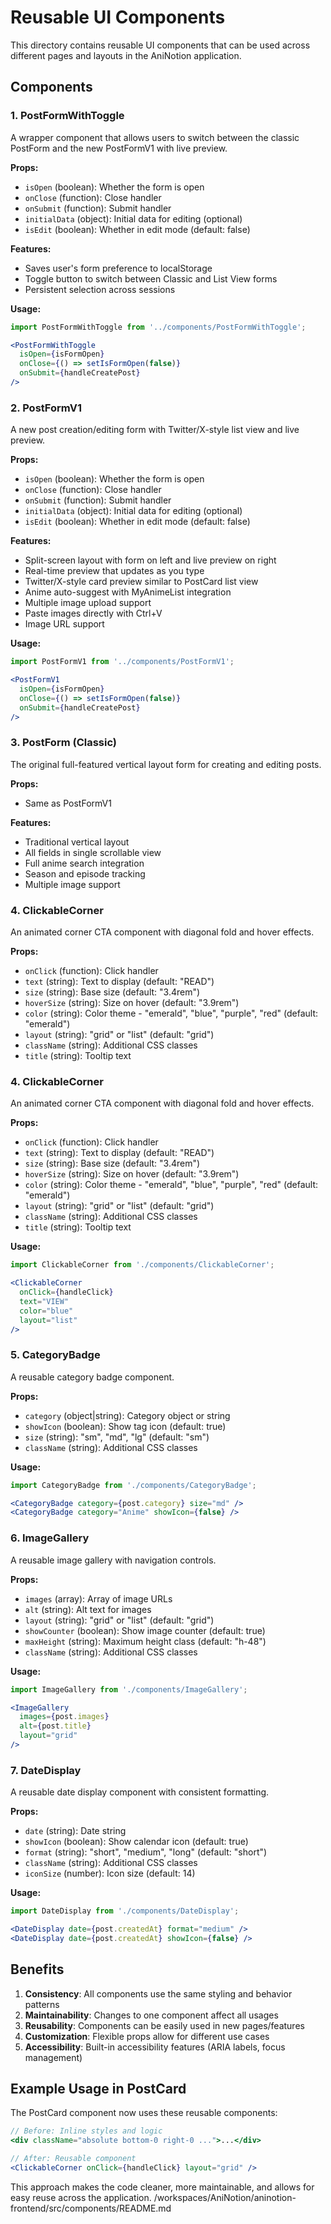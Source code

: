 # Reusable UI Components

This directory contains reusable UI components that can be used across different pages and layouts in the AniNotion application.

## Components

### 1. PostFormWithToggle
A wrapper component that allows users to switch between the classic PostForm and the new PostFormV1 with live preview.

**Props:**
- `isOpen` (boolean): Whether the form is open
- `onClose` (function): Close handler
- `onSubmit` (function): Submit handler
- `initialData` (object): Initial data for editing (optional)
- `isEdit` (boolean): Whether in edit mode (default: false)

**Features:**
- Saves user's form preference to localStorage
- Toggle button to switch between Classic and List View forms
- Persistent selection across sessions

**Usage:**
```jsx
import PostFormWithToggle from '../components/PostFormWithToggle';

<PostFormWithToggle
  isOpen={isFormOpen}
  onClose={() => setIsFormOpen(false)}
  onSubmit={handleCreatePost}
/>
```

### 2. PostFormV1
A new post creation/editing form with Twitter/X-style list view and live preview.

**Props:**
- `isOpen` (boolean): Whether the form is open
- `onClose` (function): Close handler
- `onSubmit` (function): Submit handler
- `initialData` (object): Initial data for editing (optional)
- `isEdit` (boolean): Whether in edit mode (default: false)

**Features:**
- Split-screen layout with form on left and live preview on right
- Real-time preview that updates as you type
- Twitter/X-style card preview similar to PostCard list view
- Anime auto-suggest with MyAnimeList integration
- Multiple image upload support
- Paste images directly with Ctrl+V
- Image URL support

**Usage:**
```jsx
import PostFormV1 from '../components/PostFormV1';

<PostFormV1
  isOpen={isFormOpen}
  onClose={() => setIsFormOpen(false)}
  onSubmit={handleCreatePost}
/>
```

### 3. PostForm (Classic)
The original full-featured vertical layout form for creating and editing posts.

**Props:**
- Same as PostFormV1

**Features:**
- Traditional vertical layout
- All fields in single scrollable view
- Full anime search integration
- Season and episode tracking
- Multiple image support

### 4. ClickableCorner
An animated corner CTA component with diagonal fold and hover effects.

**Props:**
- `onClick` (function): Click handler
- `text` (string): Text to display (default: "READ")
- `size` (string): Base size (default: "3.4rem")
- `hoverSize` (string): Size on hover (default: "3.9rem")
- `color` (string): Color theme - "emerald", "blue", "purple", "red" (default: "emerald")
- `layout` (string): "grid" or "list" (default: "grid")
- `className` (string): Additional CSS classes
- `title` (string): Tooltip text

### 4. ClickableCorner
An animated corner CTA component with diagonal fold and hover effects.

**Props:**
- `onClick` (function): Click handler
- `text` (string): Text to display (default: "READ")
- `size` (string): Base size (default: "3.4rem")
- `hoverSize` (string): Size on hover (default: "3.9rem")
- `color` (string): Color theme - "emerald", "blue", "purple", "red" (default: "emerald")
- `layout` (string): "grid" or "list" (default: "grid")
- `className` (string): Additional CSS classes
- `title` (string): Tooltip text

**Usage:**
```jsx
import ClickableCorner from './components/ClickableCorner';

<ClickableCorner
  onClick={handleClick}
  text="VIEW"
  color="blue"
  layout="list"
/>
```

### 5. CategoryBadge
A reusable category badge component.

**Props:**
- `category` (object|string): Category object or string
- `showIcon` (boolean): Show tag icon (default: true)
- `size` (string): "sm", "md", "lg" (default: "sm")
- `className` (string): Additional CSS classes

**Usage:**
```jsx
import CategoryBadge from './components/CategoryBadge';

<CategoryBadge category={post.category} size="md" />
<CategoryBadge category="Anime" showIcon={false} />
```

### 6. ImageGallery
A reusable image gallery with navigation controls.

**Props:**
- `images` (array): Array of image URLs
- `alt` (string): Alt text for images
- `layout` (string): "grid" or "list" (default: "grid")
- `showCounter` (boolean): Show image counter (default: true)
- `maxHeight` (string): Maximum height class (default: "h-48")
- `className` (string): Additional CSS classes

**Usage:**
```jsx
import ImageGallery from './components/ImageGallery';

<ImageGallery
  images={post.images}
  alt={post.title}
  layout="grid"
/>
```

### 7. DateDisplay
A reusable date display component with consistent formatting.

**Props:**
- `date` (string): Date string
- `showIcon` (boolean): Show calendar icon (default: true)
- `format` (string): "short", "medium", "long" (default: "short")
- `className` (string): Additional CSS classes
- `iconSize` (number): Icon size (default: 14)

**Usage:**
```jsx
import DateDisplay from './components/DateDisplay';

<DateDisplay date={post.createdAt} format="medium" />
<DateDisplay date={post.createdAt} showIcon={false} />
```

## Benefits

1. **Consistency**: All components use the same styling and behavior patterns
2. **Maintainability**: Changes to one component affect all usages
3. **Reusability**: Components can be easily used in new pages/features
4. **Customization**: Flexible props allow for different use cases
5. **Accessibility**: Built-in accessibility features (ARIA labels, focus management)

## Example Usage in PostCard

The PostCard component now uses these reusable components:

```jsx
// Before: Inline styles and logic
<div className="absolute bottom-0 right-0 ...">...</div>

// After: Reusable component
<ClickableCorner onClick={handleClick} layout="grid" />
```

This approach makes the code cleaner, more maintainable, and allows for easy reuse across the application.</content>
<parameter name="filePath">/workspaces/AniNotion/aninotion-frontend/src/components/README.md
